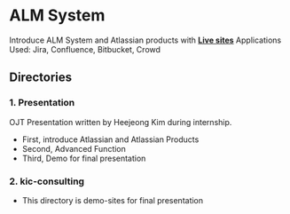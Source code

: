 # ALM System
Introduce ALM System and Atlassian products with **[Live sites](https://dadmi97.github.io/Atlassian/kic-consulting/)**
Applications Used: Jira, Confluence, Bitbucket, Crowd

## Directories
### 1. Presentation
OJT Presentation written by Heejeong Kim during internship. 
- First, introduce Atlassian and Atlassian Products
- Second, Advanced Function
- Third, Demo for final presentation

### 2. kic-consulting
- This directory is demo-sites for final presentation



